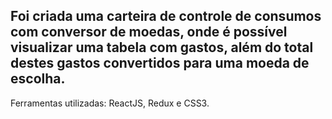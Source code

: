 ## Foi  criada uma carteira de controle de consumos com conversor de moedas, onde é possível visualizar uma tabela com gastos, além do total destes gastos convertidos para uma moeda de escolha.

Ferramentas utilizadas: ReactJS, Redux e CSS3.

 

